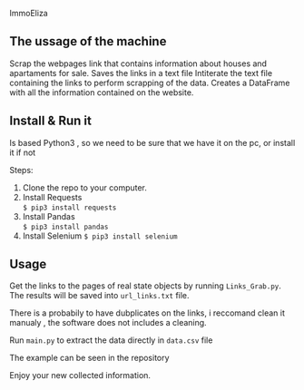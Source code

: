ImmoEliza

## The ussage of the machine

Scrap the webpages link that contains information about houses and apartaments for sale.
Saves the links in a text file
Intiterate the text file containing the links to perform scrapping of the data.
Creates a DataFrame with all the information contained on the website.

## Install & Run it

Is based Python3 , so we need to be sure that we have it on the pc, or install it if not

Steps:

1. Clone the repo to your computer.
2. Install Requests  
   `$ pip3 install requests`
4. Install Pandas  
   `$ pip3 install pandas`
5. Install Selenium
   `$ pip3 install selenium`

## Usage

Get the links to the pages of real state objects by running `Links_Grab.py`. The results will be saved into `url_links.txt` file.

There is a probabily to have dubplicates on the links, i reccomand clean it manualy , the software does not includes a cleaning.

Run `main.py` to extract the data directly in `data.csv` file 

The example can be seen in the repository

Enjoy your new collected information.
